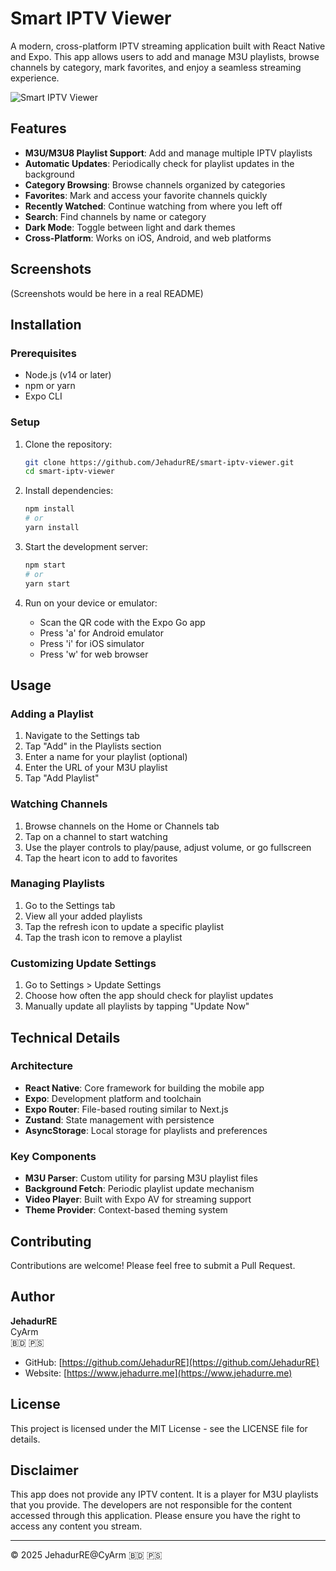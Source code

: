 # Smart IPTV Viewer

A modern, cross-platform IPTV streaming application built with React Native and Expo. This app allows users to add and manage M3U playlists, browse channels by category, mark favorites, and enjoy a seamless streaming experience.

![Smart IPTV Viewer](https://images.unsplash.com/photo-1584905066893-7d5c142ba4e1?q=80&w=256&auto=format&fit=crop)

## Features

- **M3U/M3U8 Playlist Support**: Add and manage multiple IPTV playlists
- **Automatic Updates**: Periodically check for playlist updates in the background
- **Category Browsing**: Browse channels organized by categories
- **Favorites**: Mark and access your favorite channels quickly
- **Recently Watched**: Continue watching from where you left off
- **Search**: Find channels by name or category
- **Dark Mode**: Toggle between light and dark themes
- **Cross-Platform**: Works on iOS, Android, and web platforms

## Screenshots

(Screenshots would be here in a real README)

## Installation

### Prerequisites

- Node.js (v14 or later)
- npm or yarn
- Expo CLI

### Setup

1. Clone the repository:
   ```bash
   git clone https://github.com/JehadurRE/smart-iptv-viewer.git
   cd smart-iptv-viewer
   ```

2. Install dependencies:
   ```bash
   npm install
   # or
   yarn install
   ```

3. Start the development server:
   ```bash
   npm start
   # or
   yarn start
   ```

4. Run on your device or emulator:
   - Scan the QR code with the Expo Go app
   - Press 'a' for Android emulator
   - Press 'i' for iOS simulator
   - Press 'w' for web browser

## Usage

### Adding a Playlist

1. Navigate to the Settings tab
2. Tap "Add" in the Playlists section
3. Enter a name for your playlist (optional)
4. Enter the URL of your M3U playlist
5. Tap "Add Playlist"

### Watching Channels

1. Browse channels on the Home or Channels tab
2. Tap on a channel to start watching
3. Use the player controls to play/pause, adjust volume, or go fullscreen
4. Tap the heart icon to add to favorites

### Managing Playlists

1. Go to the Settings tab
2. View all your added playlists
3. Tap the refresh icon to update a specific playlist
4. Tap the trash icon to remove a playlist

### Customizing Update Settings

1. Go to Settings > Update Settings
2. Choose how often the app should check for playlist updates
3. Manually update all playlists by tapping "Update Now"

## Technical Details

### Architecture

- **React Native**: Core framework for building the mobile app
- **Expo**: Development platform and toolchain
- **Expo Router**: File-based routing similar to Next.js
- **Zustand**: State management with persistence
- **AsyncStorage**: Local storage for playlists and preferences

### Key Components

- **M3U Parser**: Custom utility for parsing M3U playlist files
- **Background Fetch**: Periodic playlist update mechanism
- **Video Player**: Built with Expo AV for streaming support
- **Theme Provider**: Context-based theming system

## Contributing

Contributions are welcome! Please feel free to submit a Pull Request.

## Author

**JehadurRE**  
CyArm  
🇧🇩 🇵🇸

- GitHub: [https://github.com/JehadurRE](https://github.com/JehadurRE)
- Website: [https://www.jehadurre.me](https://www.jehadurre.me)

## License

This project is licensed under the MIT License - see the LICENSE file for details.

## Disclaimer

This app does not provide any IPTV content. It is a player for M3U playlists that you provide. The developers are not responsible for the content accessed through this application. Please ensure you have the right to access any content you stream.

---

© 2025 JehadurRE@CyArm 🇧🇩 🇵🇸